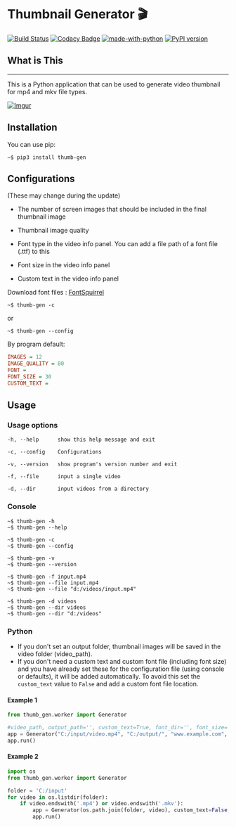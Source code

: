 # Thumbnail Generator 🎬

[![Build Status](https://travis-ci.com/truethari/thumb-gen.svg?branch=master)](https://travis-ci.com/truethari/thumb-gen)
[![Codacy Badge](https://app.codacy.com/project/badge/Grade/01b66feeb94743ac80e413e4e9075595)](https://www.codacy.com/gh/truethari/thumb-gen/dashboard?utm_source=github.com&amp;utm_medium=referral&amp;utm_content=truethari/thumb-gen&amp;utm_campaign=Badge_Grade)
[![made-with-python](https://img.shields.io/badge/Made%20with-Python-1f425f.svg)](https://www.python.org/)
[![PyPI version](https://badge.fury.io/py/thumb-gen.svg)](https://badge.fury.io/py/thumb-gen)

## What is This

--------
This is a Python application that can be used to generate video thumbnail for mp4 and mkv file types.

[![Imgur](https://i.imgur.com/CXJbxUl.png)](https://imgur.com/CXJbxUl)

## Installation

You can use pip:

```console
~$ pip3 install thumb-gen
```

## Configurations

(These may change during the update)

-  The number of screen images that should be included in the final thumbnail image

-  Thumbnail image quality

-  Font type in the video info panel. You can add a file path of a font file (.ttf) to this

-  Font size in the video info panel

-  Custom text in the video info panel

Download font files : [FontSquirrel](https://www.fontsquirrel.com/)

``` console
~$ thumb-gen -c
```

or

``` console
~$ thumb-gen --config
```

By program default:

``` ini
IMAGES = 12
IMAGE_QUALITY = 80
FONT = 
FONT_SIZE = 30
CUSTOM_TEXT = 
```

## Usage

### Usage options

``` text
-h, --help      show this help message and exit

-c, --config    Configurations

-v, --version   show program's version number and exit

-f, --file      input a single video

-d, --dir       input videos from a directory
```

### Console

``` console
~$ thumb-gen -h
~$ thumb-gen --help

~$ thumb-gen -c
~$ thumb-gen --config

~$ thumb-gen -v
~$ thumb-gen --version

~$ thumb-gen -f input.mp4
~$ thumb-gen --file input.mp4
~$ thumb-gen --file "d:/videos/input.mp4"

~$ thumb-gen -d videos
~$ thumb-gen --dir videos
~$ thumb-gen --dir "d:/videos"
```

### Python

-  If you don't set an output folder, thumbnail images will be saved in the video folder (video_path).
-  If you don't need a custom text and custom font file (including font size) and you have already set these for the configuration file (using console or defaults), it will be added automatically. To avoid this set the `custom_text` value to `False` and add a custom font file location.

#### Example 1

``` python
from thumb_gen.worker import Generator

#video_path, output_path='', custom_text=True, font_dir='', font_size=
app = Generator("C:/input/video.mp4", "C:/output/", "www.example.com", "C:/Windows/Fonts/Arial.ttf", 30)
app.run()
```

#### Example 2

``` Python
import os
from thumb_gen.worker import Generator

folder = 'C:/input'
for video in os.listdir(folder):
    if video.endswith('.mp4') or video.endswith('.mkv'):
        app = Generator(os.path.join(folder, video), custom_text=False, font_dir="C:/Project/font.ttf", font_size=25)
        app.run()
```

